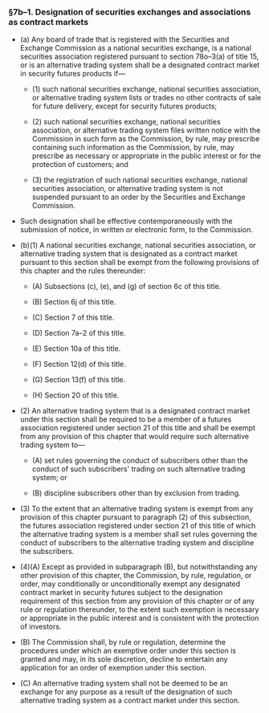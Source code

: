 ### §7b–1. Designation of securities exchanges and associations as contract markets
* (a) Any board of trade that is registered with the Securities and Exchange Commission as a national securities exchange, is a national securities association registered pursuant to section 78o–3(a) of title 15, or is an alternative trading system shall be a designated contract market in security futures products if—

  * (1) such national securities exchange, national securities association, or alternative trading system lists or trades no other contracts of sale for future delivery, except for security futures products;

  * (2) such national securities exchange, national securities association, or alternative trading system files written notice with the Commission in such form as the Commission, by rule, may prescribe containing such information as the Commission, by rule, may prescribe as necessary or appropriate in the public interest or for the protection of customers; and

  * (3) the registration of such national securities exchange, national securities association, or alternative trading system is not suspended pursuant to an order by the Securities and Exchange Commission.


* Such designation shall be effective contemporaneously with the submission of notice, in written or electronic form, to the Commission.

* (b)(1) A national securities exchange, national securities association, or alternative trading system that is designated as a contract market pursuant to this section shall be exempt from the following provisions of this chapter and the rules thereunder:

  * (A) Subsections (c), (e), and (g) of section 6c of this title.

  * (B) Section 6j of this title.

  * (C) Section 7 of this title.

  * (D) Section 7a–2 of this title.

  * (E) Section 10a of this title.

  * (F) Section 12(d) of this title.

  * (G) Section 13(f) of this title.

  * (H) Section 20 of this title.


* (2) An alternative trading system that is a designated contract market under this section shall be required to be a member of a futures association registered under section 21 of this title and shall be exempt from any provision of this chapter that would require such alternative trading system to—

  * (A) set rules governing the conduct of subscribers other than the conduct of such subscribers' trading on such alternative trading system; or

  * (B) discipline subscribers other than by exclusion from trading.


* (3) To the extent that an alternative trading system is exempt from any provision of this chapter pursuant to paragraph (2) of this subsection, the futures association registered under section 21 of this title of which the alternative trading system is a member shall set rules governing the conduct of subscribers to the alternative trading system and discipline the subscribers.

* (4)(A) Except as provided in subparagraph (B), but notwithstanding any other provision of this chapter, the Commission, by rule, regulation, or order, may conditionally or unconditionally exempt any designated contract market in security futures subject to the designation requirement of this section from any provision of this chapter or of any rule or regulation thereunder, to the extent such exemption is necessary or appropriate in the public interest and is consistent with the protection of investors.

* (B) The Commission shall, by rule or regulation, determine the procedures under which an exemptive order under this section is granted and may, in its sole discretion, decline to entertain any application for an order of exemption under this section.

* (C) An alternative trading system shall not be deemed to be an exchange for any purpose as a result of the designation of such alternative trading system as a contract market under this section.